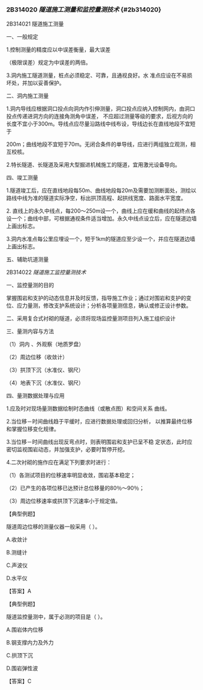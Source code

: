 ### 2B314020 _隧道施工测量和监控量测技术_ {#2b314020}

2B314021 隧道施工测量

一、一般规定

1.控制测量的精度应以中误差衡量，最大误差

（极限误差）规定为中误差的两倍。

3.洞内施工隧道测量，桩点必须稳定、可靠，且通视良好。水 准点应设在不易损坏处，并加以妥善保护。

二、洞内施工测量

1.洞内导线应根据洞口投点向洞内作引伸测量，洞口投点应纳入控制网内，由洞口投点传递进洞方向的连接角测角中误差， 不应超过测量等级的要求，后视方向的长度不宜小于300m。导线点应尽量沿路线中线布设，导线边长在直线地段不宜短于

200m；曲线地段不宜短于70m。无闭合条件的单导线，应进行两组独立观测，相互校核。

2.特长隧道、长隧道及采用大型掘进机械施工的隧道，宜用激光设备导向。

四、竣工测量

1.隧道竣工后，应在直线地段每50m、曲线地段每20m及需要加测断面处，测绘以路线中线为准的隧道实际净空，标出拱顶高程、起拱线宽度、路面水平宽度。

2\. 直线上的永久中线点，每200～250m设一个，曲线上应在缓和曲线的起终点各设一个；曲线中部，可根据通视条件适当增加。永久中线点设立后，应在隧道边墙上画出标志。

3.洞内水准点每公里应埋设一个，短于1km的隧道应至少设一个，并应在隧道边墙上画出标志。

五、辅助坑道测量

2B314022 _隧道施工监控量测技术_

一、监控量测的目的

掌握围岩和支护的动态信息并及时反馈，指导施工作业；通过对围岩和支护的变位、应力量测，修改支护系统设计；分析各项量测信息，确认或修正设计参数。

二、采用复合式衬砌的隧道，必须将现场监控量测项目列入施工组织设计

三、量测内容与方法

（1）洞内 、外观察（地质罗盘）

（2）周边位移（收敛计）

（3）拱顶下沉（水准仪、钢尺）

（4）地表下沉（水准仪、钢尺）

四、量测数据处理与应用

1.应及时对现场量测数据绘制时态曲线（或散点图）和空间关系 曲线。

2.当位移－时间曲线趋于平缓时，应进行数据处理或回归分析， 以推算最终位移和掌握位移变化规律。

3.当位移－时间曲线出现反弯点时，则表明围岩和支护已呈不稳 定状态，此时应密切监视围岩动态，并加强支护，必要时暂停开挖。

4.二次衬砌的施作应在满足下列要求时进行：

（1）各测试项目的位移速率明显收敛，围岩基本稳定；

（2）已产生的各项位移已达预计总位移量的80％～90％；

（3）周边位移速率或拱顶下沉速率小于规定值。

【典型例题】

隧道周边位移的测量仪器一般采用（ ）。

A.收敛计

B.测缝计

C.声波仪

D.水平仪

【答案】A

【典型例题】

隧道监控量测中，属于必测的项目是（ ）。

A.围岩体内位移

B.钢支撑内力及外力

C.拱顶下沉

D.围岩弹性波

【答案】C